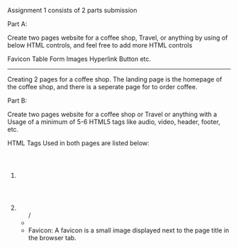 Assignment 1 consists of 2 parts submission

Part A:

Create two pages website for a coffee shop, Travel, or anything by using of below HTML controls, and feel free to add more HTML controls

Favicon
Table
Form
Images
Hyperlink
Button etc.

----------------------------------------------------------------

Creating 2 pages for a coffee shop. The landing page is the homepage of the coffee shop, and there is a seperate page for to order coffee.

Part B:

Create two pages website for a coffee shop or Travel or anything with a Usage of a minimum of 5-6 HTML5 tags like audio, video, header, footer, etc.

HTML Tags Used in both pages are listed below:

1. <header>
2. <ul>/ <li>
3. Favicon: A favicon is a small image displayed next to the page title in the browser tab.




